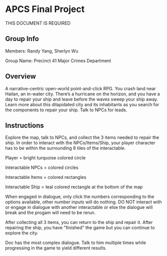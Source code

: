 # APCS Final Project
THIS DOCUMENT IS REQUIRED
## Group Info
Members: Randy Yang, Sherlyn Wu

Group Name: Precinct 41 Major Crimes Department

## Overview
A narrative-centric open-world point-and-click RPG. You crash land near Hailan, an in-water city. There’s a hurricane on the horizon, and you have a day to repair your ship and leave before the waves sweep your ship away. Learn more about this dilapidated city and its inhabitants as you search for the components to repair your ship. Talk to NPCs for leads.

## Instructions
Explore the map, talk to NPCs, and collect the 3 items needed to repair the ship. In order to interact with the NPCs/Items/Ship, your player character has to be within the surrounding 8 tiles of the interactable.

Player = bright turquoise colored circle

Interactable NPCs = colored circles

Interactable Items = colored rectangles

Interactable Ship = teal colored rectangle at the bottom of the map

When engaged in dialogue, only click the numbers corresponding to the options available, other number inputs will do nothing. DO NOT interact with or engage in dialogue with another interactable or else the dialogue will break and the progam will need to be rerun.

After collecting all 3 items, you can return to the ship and repair it. After repairing the ship, you have "finished" the game but you can continue to explore the city.

Doc has the most complex dialogue. Talk to him multiple times while progressing in the game to yield different results.
